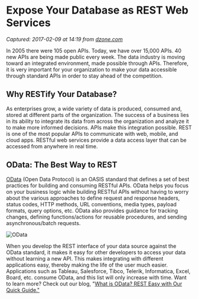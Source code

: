 # Expose Your Database as REST Web Services

_Captured: 2017-02-09 at 14:19 from [dzone.com](https://dzone.com/articles/expose-your-database-as-rest-web-services?oid=twitter&utm_content=buffer39fed&utm_medium=social&utm_source=twitter.com&utm_campaign=buffer)_

In 2005 there were 105 open APIs. Today, we have over 15,000 APIs. 40 new APIs are being made public every week. The data industry is moving toward an integrated environment, made possible through APIs. Therefore, it is very important for your organization to make your data accessible through standard APIs in order to stay ahead of the competition.

## Why RESTify Your Database?

As enterprises grow, a wide variety of data is produced, consumed and, stored at different parts of the organization. The success of a business lies in its ability to integrate its data from across the organization and analyze it to make more informed decisions. APIs make this integration possible. REST is one of the most popular APIs to communicate with web, mobile, and cloud apps. RESTful web services provide a data access layer that can be accessed from anywhere in real time.

## OData: The Best Way to REST

[OData](http://www.odata.org/ecosystem/) (Open Data Protocol) is an OASIS standard that defines a set of best practices for building and consuming RESTful APIs. OData helps you focus on your business logic while building RESTful APIs without having to worry about the various approaches to define request and response headers, status codes, HTTP methods, URL conventions, media types, payload formats, query options, etc. OData also provides guidance for tracking changes, defining functions/actions for reusable procedures, and sending asynchronous/batch requests.

![OData](https://d117h1jjiq768j.cloudfront.net/images/default-source/default-album/odata-gif.gif?sfvrsn=1)

When you develop the REST interface of your data source against the OData standard, it makes it easy for other developers to access your data without learning a new API. This makes integrating with different applications easy, thereby making the life of the user much easier. Applications such as Tableau, Salesforce, Tibco, Telerik, Informatica, Excel, Board, etc. consume OData, and this list will only increase with time. Want to learn more? Check out our blog, "[What is OData? REST Easy with Our Quick Guide."](https://www.progress.com/blogs/what-is-odata-rest-easy-with-our-quick-guide)
